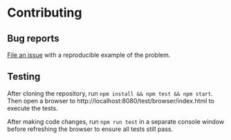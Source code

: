 # Contributing

## Bug reports

[File an issue](https://github.com/theodorejb/color-detect/issues)
with a reproducible example of the problem.

## Testing

After cloning the repository, run `npm install && npm test && npm start`.
Then open a browser to http://localhost:8080/test/browser/index.html to
execute the tests.

After making code changes, run `npm run test` in a separate console
window before refreshing the browser to ensure all tests still pass.
